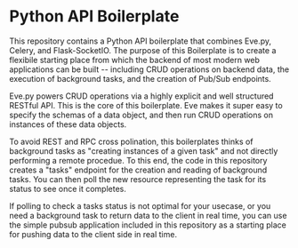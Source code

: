 # Python API Boilerplate

This repository contains a Python API boilerplate that combines Eve.py, Celery, and Flask-SocketIO. The purpose of this Boilerplate is to create a flexibile starting place from which the backend of most modern web applications can be built -- including CRUD operations on backend data, the execution of background tasks, and the creation of Pub/Sub endpoints. 

Eve.py powers CRUD operations via a highly explicit and well structured RESTful API. This is the core of this boilerplate. Eve makes it super easy to specify the schemas of a data object, and then run CRUD operations on instances of these data objects.

To avoid REST and RPC cross polination, this boilerplates thinks of background tasks as "creating instances of a given task" and not directly performing a remote procedue. To this end, the code in this repository creates a "tasks" endpoint for the creation and reading of background tasks. You can then poll the new resource representing the task for its status to see once it completes. 

If polling to check a tasks status is not optimal for your usecase, or you need a background task to return data to the client in real time, you can use the simple pubsub application included in this repository as a starting place for pushing data to the client side in real time. 
